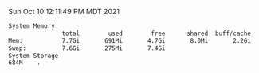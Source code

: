 Sun Oct 10 12:11:49 PM MDT 2021
```bash
System Memory
               total        used        free      shared  buff/cache   available
Mem:           7.7Gi       691Mi       4.7Gi       8.0Mi       2.2Gi       6.7Gi
Swap:          7.6Gi       275Mi       7.4Gi
System Storage
684M	.
```
```bash
